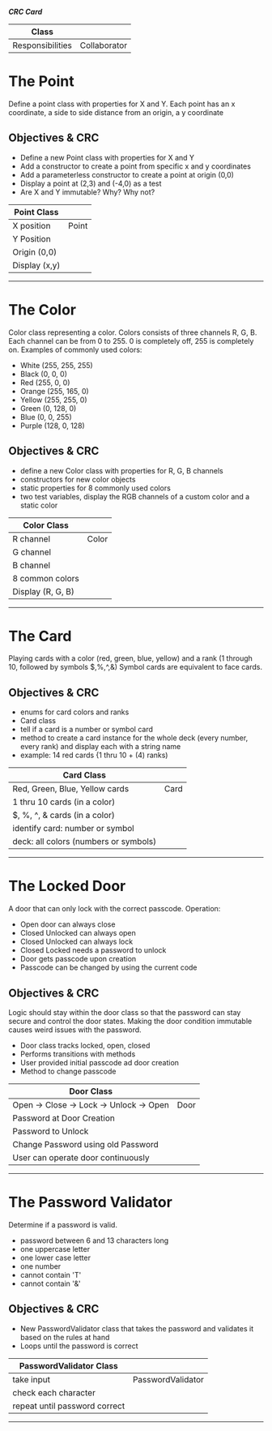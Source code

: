 ﻿***CRC Card***

| Class            |              |
|------------------|--------------|
| Responsibilities | Collaborator |

# The Point

Define a point class with properties for X and Y. Each point has an x coordinate, a side to side distance from an
origin, a y coordinate

## Objectives & CRC

- Define a new Point class with properties for X and Y
- Add a constructor to create a point from specific x and y coordinates
- Add a parameterless constructor to create a point at origin (0,0)
- Display a point at (2,3) and (-4,0) as a test
- Are X and Y immutable? Why? Why not?

| Point Class   |       |
|---------------|-------|
| X position    | Point |
| Y Position    |       |
| Origin (0,0)  |       |
| Display (x,y) |       |

---

# The Color

Color class representing a color. Colors consists of three channels R, G, B. Each channel can be from 0 to 255. 0 is
completely off, 255 is completely on. Examples of commonly used colors:

- White (255, 255, 255)
- Black (0, 0, 0)
- Red (255, 0, 0)
- Orange (255, 165, 0)
- Yellow (255, 255, 0)
- Green (0, 128, 0)
- Blue (0, 0, 255)
- Purple (128, 0, 128)

## Objectives & CRC

- define a new Color class with properties for R, G, B channels
- constructors for new color objects
- static properties for 8 commonly used colors
- two test variables, display the RGB channels of a custom color and a static color

| Color Class       |       |
|-------------------|-------|
| R channel         | Color |
| G channel         |       |
| B channel         |       |
| 8 common colors   |       |
| Display (R, G, B) |       |

---

# The Card

Playing cards with a color (red, green, blue, yellow) and a rank (1 through 10, followed by symbols $,%,^,&) Symbol
cards are equivalent to face cards.

## Objectives & CRC

- enums for card colors and ranks
- Card class
- tell if a card is a number or symbol card
- method to create a card instance for the whole deck (every number, every rank) and display each with a string name
- example: 14 red cards {1 thru 10 + (4) ranks)

| Card Class                            |      |
|---------------------------------------|------|
| Red, Green, Blue, Yellow cards        | Card |
| 1 thru 10 cards (in a color)          |      |
| $, %, ^, & cards (in a color)         |      |
| identify card: number or symbol       |      |
| deck: all colors (numbers or symbols) |      |

---

# The Locked Door

A door that can only lock with the correct passcode. Operation:

- Open door can always close
- Closed Unlocked can always open
- Closed Unlocked can always lock
- Closed Locked needs a password to unlock
- Door gets passcode upon creation
- Passcode can be changed by using the current code

## Objectives & CRC
Logic should stay within the door class so that the password can stay secure and control the door states.  Making the door condition immutable causes weird issues with the password.

- Door class tracks locked, open, closed
- Performs transitions with methods
- User provided initial passcode ad door creation
- Method to change passcode

| Door Class                              |      |
|-----------------------------------------|------|
| Open -> Close -> Lock -> Unlock -> Open | Door |
| Password at Door Creation               |      |
| Password to Unlock                      |      |
| Change Password using old Password      |      |
| User can operate door continuously      |      |

---

# The Password Validator

Determine if a password is valid.
- password between 6 and 13 characters long
- one uppercase letter
- one lower case letter
- one number
- cannot contain 'T'
- cannot contain '&'
 
## Objectives & CRC
- New PasswordValidator class that takes the password and validates it based on the rules at hand
- Loops until the password is correct

| PasswordValidator Class       |                   |
|-------------------------------|-------------------|
| take input                    | PasswordValidator |
|  check each character         |                   |
| repeat until password correct |                   |

---



